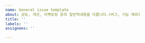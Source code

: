 ```yaml
---
name: General issue template
about: 성능, 개선, 리펙토링 등의 일반적내용을 다룹니다.(버그, 기능 제외)
title: ''
labels: ''
assignees: ''

---
```



